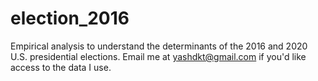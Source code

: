 # election_2016
Empirical analysis to understand the determinants of the 2016 and 2020 U.S. presidential elections. Email me at yashdkt@gmail.com if you'd like access to
the data I use.
